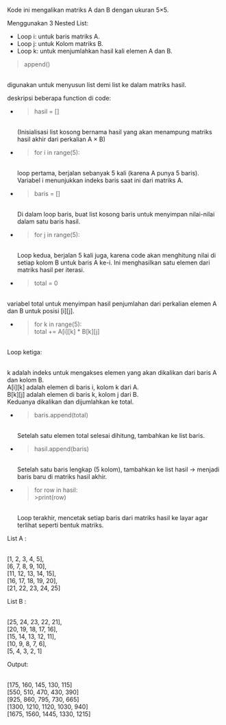 Kode ini mengalikan matriks A dan B dengan ukuran 5×5.

Menggunakan 3 Nested List:

* Loop i: untuk baris matriks A.
* Loop j: untuk Kolom matriks B.
* Loop k: untuk menjumlahkan hasil kali elemen A dan B.

>append()

<br>digunakan untuk menyusun list demi list ke dalam matriks hasil.

deskripsi beberapa function di code:

* >hasil = []
  
  <br>(Inisialisasi list kosong bernama hasil yang akan menampung matriks hasil akhir dari perkalian A × B)

* >for i in range(5):
  
   <br>loop pertama, berjalan sebanyak 5 kali (karena A punya 5 baris). Variabel i menunjukkan indeks baris saat ini dari matriks A.

* >baris = []
  
  <br>Di dalam loop baris, buat list kosong baris untuk menyimpan nilai-nilai dalam satu baris hasil.

* >for j in range(5):
  
  <br>Loop kedua, berjalan 5 kali juga, karena code akan menghitung nilai di setiap kolom B untuk baris A ke-i. Ini menghasilkan satu elemen dari matriks hasil per iterasi.

*  >total = 0
   
  <br>variabel total untuk menyimpan hasil penjumlahan dari perkalian elemen A dan B untuk posisi [i][j].

*  >for k in range(5):
            <br>total += A[i][k] * B[k][j]
   
  <br>Loop ketiga:

<br>k adalah indeks untuk mengakses elemen yang akan dikalikan dari baris A dan kolom B.
<br>A[i][k] adalah elemen di baris i, kolom k dari A.
<br>B[k][j] adalah elemen di baris k, kolom j dari B.
<br>Keduanya dikalikan dan dijumlahkan ke total.

* >baris.append(total)
  
  <br>Setelah satu elemen total selesai dihitung, tambahkan ke list baris.

* >hasil.append(baris)
  
  <br>Setelah satu baris lengkap (5 kolom), tambahkan ke list hasil → menjadi baris baru di matriks hasil akhir.

* >for row in hasil:
    <br>>print(row)
  
  <br>Loop terakhir, mencetak setiap baris dari matriks hasil ke layar agar terlihat seperti bentuk matriks.

List A : 

<br>[1, 2, 3, 4, 5],
<br>[6, 7, 8, 9, 10],
<br>[11, 12, 13, 14, 15],
<br>[16, 17, 18, 19, 20],
<br>[21, 22, 23, 24, 25]

List B :

<br>[25, 24, 23, 22, 21],
<br>[20, 19, 18, 17, 16],
<br>[15, 14, 13, 12, 11],
<br>[10, 9, 8, 7, 6],
<br>[5, 4, 3, 2, 1]


Output:

<br>[175, 160, 145, 130, 115]
<br>[550, 510, 470, 430, 390]
<br>[925, 860, 795, 730, 665]
<br>[1300, 1210, 1120, 1030, 940]
<br>[1675, 1560, 1445, 1330, 1215]

